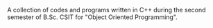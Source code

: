 A collection of codes and programs written in C++ during the second semester of B.Sc. CSIT for "Object Oriented Programming".
